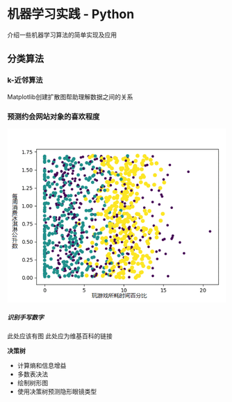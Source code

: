 ﻿# 机器学习实践 - Python
 介绍一些机器学习算法的简单实现及应用
 

## 分类算法
 
### k-近邻算法
Matplotlib创建扩散图帮助理解数据之间的关系
### 预测约会网站对象的喜欢程度
![alt text][dating-image-1]
##### 识别手写数字

此处应该有图
此处应为维基百科的链接
 
 __决策树__
  * 计算熵和信息增益
  * 多数表决法
  * 绘制树形图
  * 使用决策树预测隐形眼镜类型




[dating-image-1]: https://github.com/Heisenberg2017/Machine-Learning-in-Action/blob/master/images/DatingData1.gif "Dating Plot"